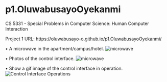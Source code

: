 # p1.OluwabusayoOyekanmi
CS 5331 - Special Problems in Computer Science: Human Computer Interaction

Project 1 URL: https://oluwabusayo-o.github.io/p1.OluwabusayoOyekanmi/


• A microwave in the apartment/campus/hotel.
![microwave](https://user-images.githubusercontent.com/78665905/107136635-cc960b80-68ca-11eb-971d-b69532c44266.jpeg)

•	Photos of the control interface.
![microwave](https://user-images.githubusercontent.com/78665905/107136635-cc960b80-68ca-11eb-971d-b69532c44266.jpeg)

•	Show a gif image of the control interface in operation.
![Control Interface Operations](https://user-images.githubusercontent.com/78665905/107136856-7a55ea00-68cc-11eb-8066-46732e836760.gif)
